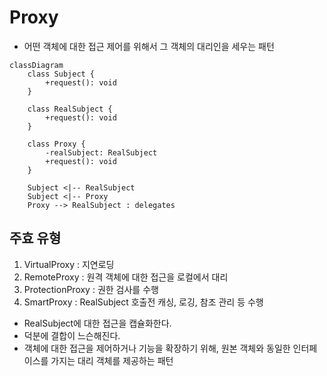 # Proxy

- 어떤 객체에 대한 접근 제어를 위해서 그 객체의 대리인을 세우는 패턴


```mermaid
classDiagram
    class Subject {
        +request(): void
    }

    class RealSubject {
        +request(): void
    }

    class Proxy {
        -realSubject: RealSubject
        +request(): void
    }

    Subject <|-- RealSubject
    Subject <|-- Proxy
    Proxy --> RealSubject : delegates
```

## 주효 유형
1. VirtualProxy : 지연로딩
2. RemoteProxy : 원격 객체에 대한 접근을 로컬에서 대리
3. ProtectionProxy : 권한 검사를 수행
4. SmartProxy : RealSubject 호출전 캐싱, 로깅, 참조 관리 등 수행

- RealSubject에 대한 접근을 캡슐화한다.
- 덕분에 결합이 느슨해진다.
- 객체에 대한 접근을 제어하거나 기능을 확장하기 위해, 원본 객체와 동일한 인터페이스를 가지는 대리 객체를 제공하는 패턴